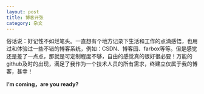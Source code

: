 ```yaml
---
layout: post
title: 博客开张
category: 杂文
---
```


  俗话说：好记性不如烂笔头。一直想有个地方记录下生活和工作的点滴感悟，也用过和体验过一些不错的博客系统，例如：CSDN、博客园、farbox等等。但是感觉还是差了一点点，那就是可定制程度不够，自由的感觉真的很好很必要！万能的github及时的出现，满足了我作为一个技术人员的所有需求，终建立仅属于我的博客，甚幸！

  **I’m coming，are you ready?**
